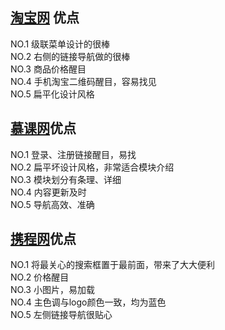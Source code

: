 ## [淘宝网](https://ai.taobao.com/?pid=mm_111978447_15128744_59500486) 优点
NO.1 级联菜单设计的很棒  
NO.2 右侧的链接导航做的很棒  
NO.3 商品价格醒目  
NO.4 手机淘宝二维码醒目，容易找见  
NO.5 扁平化设计风格  


## [慕课网](http://www.icourse163.org/)优点
NO.1 登录、注册链接醒目，易找  
NO.2 扁平坏设计风格，非常适合模块介绍  
NO.3 模块划分有条理、详细  
NO.4 内容更新及时  
NO.5 导航高效、准确

## [携程网](http://www.ctrip.com/)优点
NO.1 将最关心的搜索框置于最前面，带来了大大便利  
NO.2 价格醒目  
NO.3 小图片，易加载  
NO.4 主色调与logo颜色一致，均为蓝色  
NO.5 左侧链接导航很贴心   
